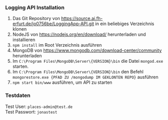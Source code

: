 ### Logging API Installation

1.	Das Git Repository von https://source.ai.fh-erfurt.de/jo0756be/LoggingApp-API.git in ein beliebiges Verzeichnis klonen
2.	NodeJS von https://nodejs.org/en/download/ herunterladen und installieren
3.	`npm install` im Root Verzeichnis ausführen
4.	MongoDB von https://www.mongodb.com/download-center/community herunterladen
5.	Im `C:\Program Files\MongoDB\Server\{VERSION}\bin` die Datei `mongod.exe` starten.
6.	Im `C:\Program Files\MongoDB\Server\{VERSION}\bin` den Befehl `mongorestore.exe {PFAD ZU /mongodump IM GEKLONTEN REPO}` ausführen
7.	`npm start bin/www` ausführen, um API zu starten


### Testdaten

Test User: `places-admin@test.de` <br>
Test Passwort: `jonastest`

